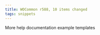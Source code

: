 ```yaml
---
title: WOCommon r588, 10 items changed
tags: snippets
---
```


More help documentation example templates
